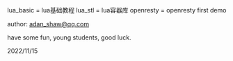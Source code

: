 lua_basic  =  lua基础教程
lua_stl    =  lua容器库
openresty  =  openresty first demo


author: adan_shaw@qq.com


have some fun, young students, good luck.


2022/11/15
